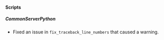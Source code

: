 
#### Scripts
##### CommonServerPython
- Fixed an issue in `fix_traceback_line_numbers` that caused a warning.